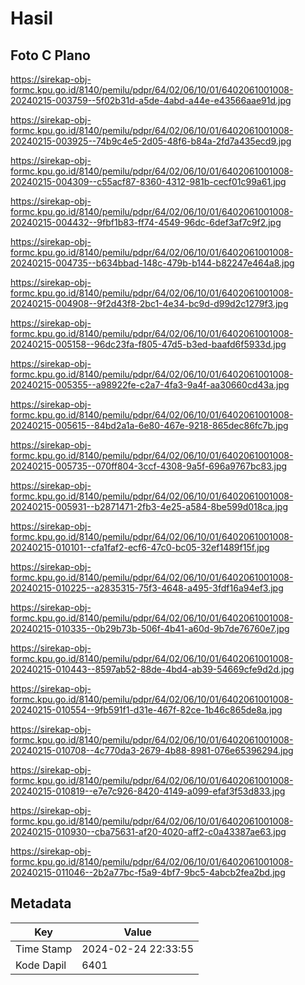 # Hasil

## Foto C Plano

https://sirekap-obj-formc.kpu.go.id/8140/pemilu/pdpr/64/02/06/10/01/6402061001008-20240215-003759--5f02b31d-a5de-4abd-a44e-e43566aae91d.jpg

https://sirekap-obj-formc.kpu.go.id/8140/pemilu/pdpr/64/02/06/10/01/6402061001008-20240215-003925--74b9c4e5-2d05-48f6-b84a-2fd7a435ecd9.jpg

https://sirekap-obj-formc.kpu.go.id/8140/pemilu/pdpr/64/02/06/10/01/6402061001008-20240215-004309--c55acf87-8360-4312-981b-cecf01c99a61.jpg

https://sirekap-obj-formc.kpu.go.id/8140/pemilu/pdpr/64/02/06/10/01/6402061001008-20240215-004432--9fbf1b83-ff74-4549-96dc-6def3af7c9f2.jpg

https://sirekap-obj-formc.kpu.go.id/8140/pemilu/pdpr/64/02/06/10/01/6402061001008-20240215-004735--b634bbad-148c-479b-b144-b82247e464a8.jpg

https://sirekap-obj-formc.kpu.go.id/8140/pemilu/pdpr/64/02/06/10/01/6402061001008-20240215-004908--9f2d43f8-2bc1-4e34-bc9d-d99d2c1279f3.jpg

https://sirekap-obj-formc.kpu.go.id/8140/pemilu/pdpr/64/02/06/10/01/6402061001008-20240215-005158--96dc23fa-f805-47d5-b3ed-baafd6f5933d.jpg

https://sirekap-obj-formc.kpu.go.id/8140/pemilu/pdpr/64/02/06/10/01/6402061001008-20240215-005355--a98922fe-c2a7-4fa3-9a4f-aa30660cd43a.jpg

https://sirekap-obj-formc.kpu.go.id/8140/pemilu/pdpr/64/02/06/10/01/6402061001008-20240215-005615--84bd2a1a-6e80-467e-9218-865dec86fc7b.jpg

https://sirekap-obj-formc.kpu.go.id/8140/pemilu/pdpr/64/02/06/10/01/6402061001008-20240215-005735--070ff804-3ccf-4308-9a5f-696a9767bc83.jpg

https://sirekap-obj-formc.kpu.go.id/8140/pemilu/pdpr/64/02/06/10/01/6402061001008-20240215-005931--b2871471-2fb3-4e25-a584-8be599d018ca.jpg

https://sirekap-obj-formc.kpu.go.id/8140/pemilu/pdpr/64/02/06/10/01/6402061001008-20240215-010101--cfa1faf2-ecf6-47c0-bc05-32ef1489f15f.jpg

https://sirekap-obj-formc.kpu.go.id/8140/pemilu/pdpr/64/02/06/10/01/6402061001008-20240215-010225--a2835315-75f3-4648-a495-3fdf16a94ef3.jpg

https://sirekap-obj-formc.kpu.go.id/8140/pemilu/pdpr/64/02/06/10/01/6402061001008-20240215-010335--0b29b73b-506f-4b41-a60d-9b7de76760e7.jpg

https://sirekap-obj-formc.kpu.go.id/8140/pemilu/pdpr/64/02/06/10/01/6402061001008-20240215-010443--8597ab52-88de-4bd4-ab39-54669cfe9d2d.jpg

https://sirekap-obj-formc.kpu.go.id/8140/pemilu/pdpr/64/02/06/10/01/6402061001008-20240215-010554--9fb591f1-d31e-467f-82ce-1b46c865de8a.jpg

https://sirekap-obj-formc.kpu.go.id/8140/pemilu/pdpr/64/02/06/10/01/6402061001008-20240215-010708--4c770da3-2679-4b88-8981-076e65396294.jpg

https://sirekap-obj-formc.kpu.go.id/8140/pemilu/pdpr/64/02/06/10/01/6402061001008-20240215-010819--e7e7c926-8420-4149-a099-efaf3f53d833.jpg

https://sirekap-obj-formc.kpu.go.id/8140/pemilu/pdpr/64/02/06/10/01/6402061001008-20240215-010930--cba75631-af20-4020-aff2-c0a43387ae63.jpg

https://sirekap-obj-formc.kpu.go.id/8140/pemilu/pdpr/64/02/06/10/01/6402061001008-20240215-011046--2b2a77bc-f5a9-4bf7-9bc5-4abcb2fea2bd.jpg


## Metadata

| Key        | Value               |
| ---------- | ------------------- |
| Time Stamp | 2024-02-24 22:33:55 |
| Kode Dapil | 6401                |



